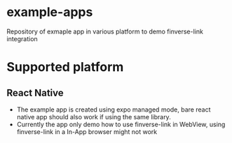 # example-apps

Repository of exmaple app in various platform to demo finverse-link integration

# Supported platform

## React Native

- The example app is created using expo managed mode, bare react native app should also work if using the same library.
- Currently the app only demo how to use finverse-link in WebView, using finverse-link in a In-App browser might not work
